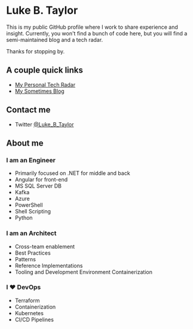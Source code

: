 # Luke B. Taylor

This is my public GitHub profile where I work to share experience and insight. Currently, you won't find a bunch of code here, but you will find a semi-maintained blog and a tech radar.

Thanks for stopping by.

## A couple quick links

- [My Personal Tech Radar](tech-radar.lukebtaylor.com)
- [My Sometimes Blog](blog.lukebtaylor.com)

## Contact me

- Twitter [@Luke_B_Taylor](https://twitter.com/Luke_B_Taylor)

## About me

### I am an Engineer

- Primarily focused on .NET for middle and back
- Angular for front-end
- MS SQL Server DB
- Kafka
- Azure
- PowerShell
- Shell Scripting
- Python

### I am an Architect

- Cross-team enablement
- Best Practices
- Patterns
- Reference Implementations
- Tooling and Development Environment Containerization

### I ❤️ DevOps

- Terraform
- Containerization
- Kubernetes
- CI/CD Pipelines

<!--
Emoji attribution
- https://github.com/twitter/twemoji
Tech Radar attributions
- https://github.com/AOEpeople/aoe_technology_radar
Tech Radar thank you
- https://www.thoughtworks.com/radar
-->
